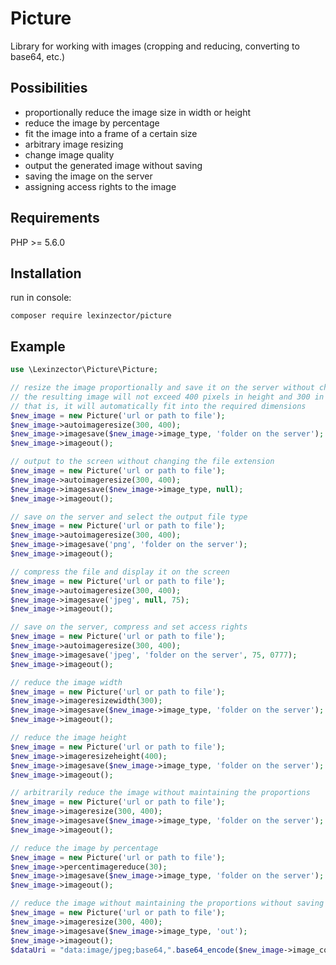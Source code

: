 # Picture
Library for working with images (cropping and reducing, converting to base64, etc.)

## Possibilities
- proportionally reduce the image size in width or height
- reduce the image by percentage
- fit the image into a frame of a certain size
- arbitrary image resizing
- change image quality
- output the generated image without saving
- saving the image on the server
- assigning access rights to the image

## Requirements
PHP >= 5.6.0

## Installation
run in console:
```
composer require lexinzector/picture
```

## Example
```php
use \Lexinzector\Picture\Picture;

// resize the image proportionally and save it on the server without changing the file extension
// the resulting image will not exceed 400 pixels in height and 300 in width
// that is, it will automatically fit into the required dimensions
$new_image = new Picture('url or path to file');
$new_image->autoimageresize(300, 400);
$new_image->imagesave($new_image->image_type, 'folder on the server');
$new_image->imageout();

// output to the screen without changing the file extension
$new_image = new Picture('url or path to file');
$new_image->autoimageresize(300, 400);
$new_image->imagesave($new_image->image_type, null);
$new_image->imageout();

// save on the server and select the output file type
$new_image = new Picture('url or path to file');
$new_image->autoimageresize(300, 400);
$new_image->imagesave('png', 'folder on the server');
$new_image->imageout();

// compress the file and display it on the screen
$new_image = new Picture('url or path to file');
$new_image->autoimageresize(300, 400);
$new_image->imagesave('jpeg', null, 75);
$new_image->imageout();

// save on the server, compress and set access rights
$new_image = new Picture('url or path to file');
$new_image->autoimageresize(300, 400);
$new_image->imagesave('jpeg', 'folder on the server', 75, 0777);
$new_image->imageout();

// reduce the image width
$new_image = new Picture('url or path to file');
$new_image->imageresizewidth(300);
$new_image->imagesave($new_image->image_type, 'folder on the server');
$new_image->imageout();

// reduce the image height
$new_image = new Picture('url or path to file');
$new_image->imageresizeheight(400);
$new_image->imagesave($new_image->image_type, 'folder on the server');
$new_image->imageout();

// arbitrarily reduce the image without maintaining the proportions
$new_image = new Picture('url or path to file');
$new_image->imageresize(300, 400);
$new_image->imagesave($new_image->image_type, 'folder on the server');
$new_image->imageout();

// reduce the image by percentage
$new_image = new Picture('url or path to file');
$new_image->percentimagereduce(30);
$new_image->imagesave($new_image->image_type, 'folder on the server');
$new_image->imageout();

// reduce the image without maintaining the proportions without saving the image on disk for output in base64 format
$new_image = new Picture('url or path to file');
$new_image->imageresize(300, 400);
$new_image->imagesave($new_image->image_type, 'out');
$new_image->imageout();
$dataUri = "data:image/jpeg;base64,".base64_encode($new_image->image_contents);
```
